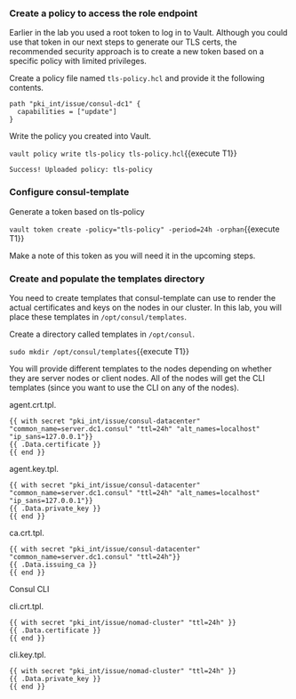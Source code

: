 

### Create a policy to access the role endpoint

Earlier in the lab you used a root token to log in to Vault. Although you could use that token in our next steps to generate our TLS certs, the recommended security approach is to create a new token based on a specific policy with limited privileges.

Create a policy file named `tls-policy.hcl` and provide it the following contents.

```
path "pki_int/issue/consul-dc1" {
  capabilities = ["update"]
}
```

Write the policy you created into Vault.

`vault policy write tls-policy tls-policy.hcl`{{execute T1}}

```
Success! Uploaded policy: tls-policy
```

### Configure consul-template

Generate a token based on tls-policy

`vault token create -policy="tls-policy" -period=24h -orphan`{{execute T1}}

Make a note of this token as you will need it in the upcoming steps.

### Create and populate the templates directory

You need to create templates that consul-template can use to render the actual certificates and keys on the nodes in our cluster. In this lab, you will place these templates in `/opt/consul/templates`.

Create a directory called templates in `/opt/consul`.

`sudo mkdir /opt/consul/templates`{{execute T1}}

You will provide different templates to the nodes depending on whether they are server nodes or client nodes. All of the nodes will get the CLI templates (since you want to use the CLI on any of the nodes).

agent.crt.tpl.

```
{{ with secret "pki_int/issue/consul-datacenter" "common_name=server.dc1.consul" "ttl=24h" "alt_names=localhost" "ip_sans=127.0.0.1"}}
{{ .Data.certificate }}
{{ end }}
```

agent.key.tpl.

```
{{ with secret "pki_int/issue/consul-datacenter" "common_name=server.dc1.consul" "ttl=24h" "alt_names=localhost" "ip_sans=127.0.0.1"}}
{{ .Data.private_key }}
{{ end }}
```

ca.crt.tpl.

```
{{ with secret "pki_int/issue/consul-datacenter" "common_name=server.dc1.consul" "ttl=24h"}}
{{ .Data.issuing_ca }}
{{ end }}
```

Consul CLI

cli.crt.tpl.

```
{{ with secret "pki_int/issue/nomad-cluster" "ttl=24h" }}
{{ .Data.certificate }}
{{ end }}
```

cli.key.tpl.

```
{{ with secret "pki_int/issue/nomad-cluster" "ttl=24h" }}
{{ .Data.private_key }}
{{ end }}
```
